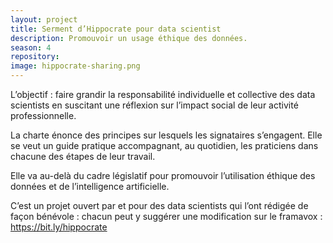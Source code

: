 ```yaml
---
layout: project
title: Serment d’Hippocrate pour data scientist
description: Promouvoir un usage éthique des données.
season: 4
repository:
image: hippocrate-sharing.png
---
```


L’objectif : faire grandir la responsabilité individuelle et collective des data scientists en suscitant une réflexion sur l’impact social de leur activité professionnelle.

La charte énonce des principes sur lesquels les signataires s’engagent. Elle se veut un guide pratique accompagnant, au quotidien, les praticiens dans chacune des étapes de leur travail.

Elle va au-delà du cadre législatif pour promouvoir l’utilisation éthique des données et de l’intelligence artificielle.

C’est un projet ouvert par et pour des data scientists qui l’ont rédigée de façon bénévole : chacun peut y suggérer une modification sur le framavox : https://bit.ly/hippocrate
